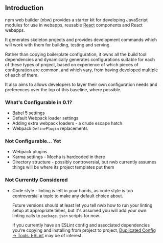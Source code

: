 ## Introduction

npm web builder (nbw) provides a starter kit for developing JavaScript modules for use in webapps, reusable [React](https://facebook.github.io/react/) components and React webapps.

It generates skeleton projects and provides development commands which will work with them for building, testing and serving.

Rather than copying boilerplate configuration, it owns all the build tool dependencies and dynamically generates configurations suitable for each of these types of project, based on experience of which pieces of configuration are common, and which vary, from having developed multiple of each of them.

It also aims to allows developers to layer their own configuration needs and preferences over the top of this baseline, where possible.

### What's Configurable in 0.1?

* Babel 5 settings
* Default Webpack loader settings
* Adding extra webpack loaders - a crude escape hatch
* Webpack `DefinePlugin` replacements

### Not Configurable... Yet

* Webpack plugins
* Karma settings - Mocha is hardcoded in there
* Directory structure - possibly controversial, but nwb currently assumes things will be where its project templates put them

### Not Currently Considered

* Code style - linting is left in your hands, as code style is too controversial a topic to make any default choice about.

  Future versions should at least let you tell nwb how to run your linting setup at appropriate times, but it's assumed you will add your own linting calls to `package.json` scripts for now.

  If you currently have an ESLint config and associated dependencies you're copying and installing from project to project, [Duplicated Config → Tools: ESLint](https://medium.com/@jbscript/config-tools-eslint-c85b6d48f7e2#.7q5c9rloa) may be of interest.
